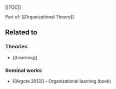 [[_TOC_]]

Part of: [[Organizational Theory]]

## Related to

### Theories
* [[Learning]]

### Seminal works
* [[Argote 2013]] - Organizational learning (book)
